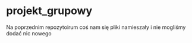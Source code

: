 # projekt_grupowy
Na poprzednim repozytoirum coś nam się pliki namieszały i nie mogliśmy dodać nic nowego
